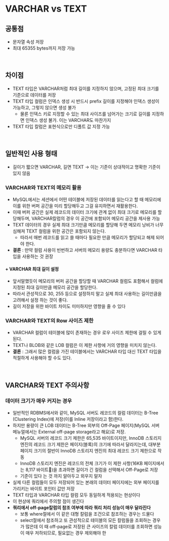 # VARCHAR vs TEXT

## 공통점
- 문자열 속성 저장
- 최대 65355 bytes까지 저장 가능

<br>

## 차이점
- TEXT 타입은 VARCHAR처럼 최대 길이를 지정하지 않으며, 고정된 최대 크기를 기준으로 데이터를 저장
- TEXT 타입 컬럼은 인덱스 생성 시 반드시 prefix 길이를 지정해야 인덱스 생성이 가능하고, 그렇지 않으면 생성 불가
  + 물론 인덱스 키로 지정할 수 있는 최대 사이즈를 넘어가는 크기로 길이를 지정하면 인덱스 생성 불가. 이는 VARCHAR도 마찬가지
- TEXT 타입 칼럼은 표현식으로만 디폴트 값 지정 가능

<br>

## 일반적인 사용 형태
- 길이가 짧으면 VARCHAR, 길면 TEXT -> 이는 기준이 상대적이고 명확한 기준이 있지 않음

### VARCHAR와 TEXT의 메모리 활용
- MySQL에서는 세션에서 어떤 테이블에 저장된 데이터를 읽는다고 할 때 메모리에 이를 위한 버퍼 공간을 미리 할당해두고 그걸 유지하면서 재활용한다.
- 이때 버퍼 공간은 실제 레코드의 데이터 크기에 관계 없이 최대 크기로 메모리를 할당해두며, VARCHAR칼럼의 경우 이 공간에 포함되어 메모리 공간을 제사용 가능
- TEXT 데이터의 경우 실제 최대 크기만큼 메모리를 할당해 두면 메모리 낭비가 너무 심해져 TEXT 컬럼을 위한 공간은 포함되지 않는다.
  - 따라서 매번 레코드를 읽고 쓸 때마다 필요한 만큼 메모리가 할당되고 해제 되어야 한다.
- **결론** : 만약 컬럼 사용이 빈번하고 서버의 메모리 용량도 충분하다면 VARCHAR 타입을 사용하는 것 권장

#### + VARCHAR 최대 길이 설정
- 앞서말했듯이 메모리의 버퍼 공간을 할당할 때 VARCHAR 컬럼도 포함해서 컬럼에 지정된 최대 길이만큼 메모리 공간을 할당한다.
- 따라서 관성적으로 30, 255 등으로 설정하지 말고 실제 최대 사용하는 길이만큼을 고려해서 설정 하는 것이 좋다.
- 길이 저장을 위한 바이트 차이도 미미하지만 영향을 줄 수 있다

### VARCHAR와 TEXT의 Row 사이즈 제한
- VARCHAR 컬럼이 테이블에 많이 존재하는 경우 로우 사이즈 제한에 걸릴 수 있게 된다.
- TEXT나 BLOB와 같은 LOB 컬럼은 이 제한 사항에 거의 영향을 미치지 않는다.
- **결론** : 그래서 많은 컬럼을 가진 테이블에서는 VARCHAR 타입 대신 TEXT 타입을 적절하게 사용해야 할 수도 있다.

<br>

## VARCHAR와 TEXT 주의사항

### 데이터 크기가 매우 커지는 경우
- 일반적인 RDBMS에서와 같이, MySQL 서버도 레코드의 컬럼 데이터는 B-Tree (Clustering Index)에 저장(이를 Inline 저장이라고 함)한다.
- 하지만 용량이 큰 LOB 데이터는 B-Tree 외부의 Off-Page 페이지(MySQL 서버 메뉴얼에서는 External off-page storage라고 해요)로 저장.
  + MySQL 서버의 레코드 크기 제한은 65,535 바이트이지만, InnoDB 스토리지 엔진의 레코드 크기 제한은 페이지(블록)의 크기에 따라서 달라지는데, 대부분 페이지 크기의 절반이 InnoDB 스토리지 엔진의 최대 레코드 크기 제한으로 작동
  + InnoDB 스토리지 엔진은 레코드의 전체 크기가 이 제한 사항(16KB 페이지에서는 8,117 바이트)을 초과하면 길이가 긴 컬럼을 선택해서 Off-Page로 저장
  + 기준이 있다 는 것 까지 알아두고 외우지 말자
- 실제 다른 컬럼들이 모두 저장되어 있는 본래의 데이터 페이지에는 외부 페이지를 가리키는 바이트 포인터 값만 저장
- TEXT 타입과 VARCHAR 타입 컬럼 모두 동일하게 적용되는 현상이다
- 이 현상에 쿼리에서 주의할 점이 생긴다
- **쿼리에서 off-page칼럼의 참조 여부에 따라 쿼리 처리 성능이 매우 달라진다**
  - 보통 where절에서 이 같은 대형 칼럼을 조건으로 참조하는 경우는 드물다
  - select절에서 참조하고 또 관성적으로 테이블의 모든 칼럼들을 조회하는 경우가 많은데 이 때 off-page로 저장된 큰 사이즈의 칼럼 데이터를 조회하면 성능이 매우 저하되므로, 필요없는 경우 제외해야 한
